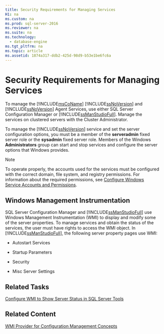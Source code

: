 ```yaml
---
title: Security Requirements for Managing Services
H1: na
ms.custom: na
ms.prod: sql-server-2016
ms.reviewer: na
ms.suite: na
ms.technology: 
  - database-engine
ms.tgt_pltfrm: na
ms.topic: article
ms.assetid: 1874a317-ddb2-425d-98d9-b53e1be6fc6a
---
```

# Security Requirements for Managing Services
  To manage the [!INCLUDE[msCoName](../../Token/Other/msCoName_md.md)] [!INCLUDE[ssNoVersion](../../Token/Other/ssNoVersion_md.md)] and [!INCLUDE[ssNoVersion](../../Token/Other/ssNoVersion_md.md)] Agent Services, use either SQL Server Configuration Manager or [!INCLUDE[ssManStudioFull](../../Token/Other/ssManStudioFull_md.md)]. Manage the services on clustered servers with the Cluster Administrator.  
  
 To manage the [!INCLUDE[ssNoVersion](../../Token/Other/ssNoVersion_md.md)] service and set the server configuration options, you must be a member of the **serveradmin** fixed server role or the **sysadmin** fixed server role. Members of the Windows **Administrators** group can start and stop services and configure the server options that Windows provides.  
  
> [!NOTE]  
>  To operate properly, the accounts used for the services must be configured with the correct domain, file system, and registry permissions. For information about the required permissions, see [Configure Windows Service Accounts and Permissions](../../Topics/TopicNameNotContainA/Configure-Windows-Service-Accounts-and-Permissions.md).  
  
## Windows Management Instrumentation  
 SQL Server Configuration Manager and [!INCLUDE[ssManStudioFull](../../Token/Other/ssManStudioFull_md.md)] use Windows Management Instrumentation \(WMI\) to display and modify some of the server properties. To manage services and obtain the status of the services, the user must have rights to access the WMI object. In [!INCLUDE[ssManStudioFull](../../Token/Other/ssManStudioFull_md.md)], the following server property pages use WMI:  
  
-   Autostart Services  
  
-   Startup Parameters  
  
-   Security  
  
-   Misc Server Settings  
  
## Related Tasks  
 [Configure WMI to Show Server Status in SQL Server Tools](../Topic/Configure%20WMI%20to%20Show%20Server%20Status%20in%20SQL%20Server%20Tools.md)  
  
## Related Content  
 [WMI Provider for Configuration Management Concepts](../Topic/WMI%20Provider%20for%20Configuration%20Management%20Concepts.md)  
  
  